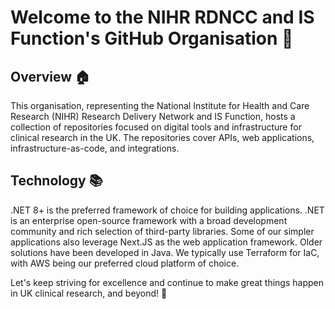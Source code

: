 # Welcome to the NIHR RDNCC and IS Function's GitHub Organisation 🌟

## Overview 🏠
This organisation, representing the National Institute for Health and Care Research (NIHR) Research Delivery Network and IS Function, hosts a collection of repositories focused on digital tools and infrastructure for clinical research in the UK. The repositories cover APIs, web applications, infrastructure-as-code, and integrations.

## Technology 📚
.NET 8+ is the preferred framework of choice for building applications. .NET is an enterprise open-source framework with a broad development community and rich selection of third-party libraries. Some of our simpler applications also leverage Next.JS as the web application framework. Older solutions have been developed in Java. We typically use Terraform for IaC, with AWS being our preferred cloud platform of choice.

Let's keep striving for excellence and continue to make great things happen in UK clinical research, and beyond! 🚀

